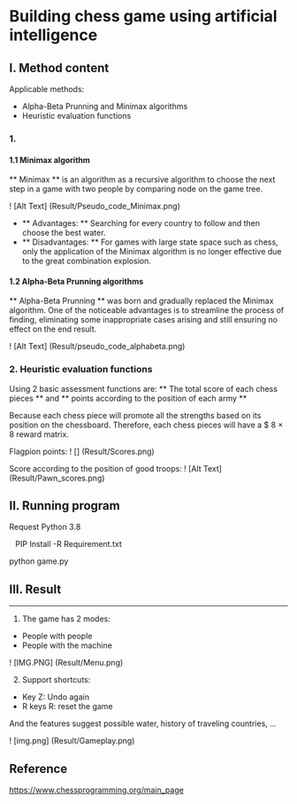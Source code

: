 # Building chess game using artificial intelligence

## I. Method content

Applicable methods:

- Alpha-Beta Prunning and Minimax algorithms
- Heuristic evaluation functions

### 1.

#### 1.1 Minimax algorithm

** Minimax ** is an algorithm as a recursive algorithm to choose the next step in a game with two people by comparing node on the game tree.

! [Alt Text] (Result/Pseudo_code_Minimax.png)

- ** Advantages: ** Searching for every country to follow and then choose the best water.
- ** Disadvantages: ** For games with large state space such as chess, only the application of the Minimax algorithm is no longer effective due to the great combination explosion.

#### 1.2 Alpha-Beta Prunning algorithms

** Alpha-Beta Prunning ** was born and gradually replaced the Minimax algorithm. One of the noticeable advantages is to streamline the process of finding, eliminating some inappropriate cases arising and still ensuring no effect on the end result.

! [Alt Text] (Result/pseudo_code_alphabeta.png)

### 2. Heuristic evaluation functions

Using 2 basic assessment functions are: ** The total score of each chess pieces ** and ** points according to the position of each army **

Because each chess piece will promote all the strengths based on its position on the chessboard. Therefore, each chess pieces will have a $ 8 × 8 reward matrix.

Flagpion points:
! [] (Result/Scores.png)

Score according to the position of good troops:
! [Alt Text] (Result/Pawn_scores.png)





## II. Running program

Request Python 3.8

`` ``
PIP Install -R Requirement.txt

python game.py
`` ``

## III. Result

---

1. The game has 2 modes:

- People with people
- People with the machine

! [IMG.PNG] (Result/Menu.png)

2. Support shortcuts:

- Key Z: Undo again
- R keys R: reset the game

And the features suggest possible water, history of traveling countries, ...

! [img.png] (Result/Gameplay.png)

## Reference

https://www.chessprogramming.org/main_page